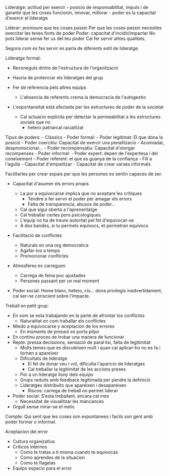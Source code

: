 Lideratge: actitud per exercir 
	- posicio de responsabilitat, impuls i de garantir que les coses funcionin, innovar, millorar
	- poder es la capacitat d'exercir el lideratge

Liderar: promoure que les coses passin
Per que les coses passin necesites exercitar les teves fonts de poder
Poder: capacitat d'incidir/impactar
No pots liderar sense fer us del teu poder
Cal fer servir altres qualitats.

Segons com es fas servir es parla de diferents estil de lideratge.

Lideratge formal:
- Reconeguts dintre de l'estructura de l'organització
- Hauria de protenciar els lideratges del grup
- Fer de referencia pels altres equips
	- L'absencia de referents crema la democracia de l'autogestio

- L'espontaneitat està afectada per les estructures de poder de la societat
	- Cal actuacio explicita per detectar la permeabilitat a les estructures socials que no 
		- hetero patriarcal racialitzat 


Tipus de poders:
	- Clàssics
		- Poder formal:
			- Poder legitimat: El que dona la posició
			- Poder coercitiu: Capacitat de exercir una penalitzacio
				- Acomiadar, despromocionar...
			- Poder recompensatiu: Capacitat d'otorgar recompenses
		- Poder informal:
			- Poder expert: depen de l'expertesa i del coneixement
			- Poder referent: el que es guanya de la confiança
	- Fill a l'agulla
		- Capacitat d'empatitzar
		- Capacitat de crear xarxes informals

Facilitarles per crear espais per que les persones es sentin capaces de ser.

- Capacitat d'asumer els errors propis
	- La por a equivocarse implica que no aceptare les critiques
		- Tendiré a fer servir el poder per amagar els errors
		- Falta de transparencia, abusos de poder...
	- Cal que sigui oberta a l'aprenentatge
	- Cal treballar certes pors psicologiques
	- L'equip no ha de treure autoritat pel fet d'equivocar-se
	- A dos bandes, si tu permets equivocs, et permetran equivocs

- Facilitació de conflictes
	- Naturals en una org democratica
	- Agafar-los a temps
	- Promocionar conflictes

- Atmosferes es carreguen
	- Carrega de feina poc ajustades
	- Persones passant per un mal moment

- Poder social: Home blanc, hetero, cis... dona privilegis inadvertidament, cal ser-ne conscient sobre l'impacte.


Treball en petit grup:

- En som se esta trabajando en la parte de afrontar los conflictos
	- Naturalitat en com traballar els conflictes
- Miedo a equivocarse y aceptacion de los errores
	- En moments de pressió es porta pitjor
- En continu proces de trobar una manera de funcionar
- Repte: pressa decissions, sensació de paral·lisi, falta de legitimitat
	- Molts temes que es discuteixen molt i quan cal aplicar-ho no es fa i tornen a apareixer
	- Dificultats de lideratge
		- El fet de donar veu i vot, dificulta l'aparicio de lideratges
		- Cal treballar la legitimitat de les accions preses
	- Por a un lideratge lluny dels equips
	- Grups reduits amb feedback legitimada per pendre la definició
	- Lideratges distribuits que apareixen i desapareixen
		- Riscos: carrega de treball no permet liderar
- Poder social: S'esta treballant, encara cal mes
	- Necessitat de visualitzar les mancances
- Orgull sense mirar-se el melic


Compte: Qui sent que les coses son espontanees i facils son gent amb poder formar o informal.


Aceptacion del error

- Cultura organizativa
- Criticos internos
	- Como te tratas a ti misma cuando te equivocas
	- Como aprendes de la situacion
	- Como te flagelas
- Equipo espacio para el error





